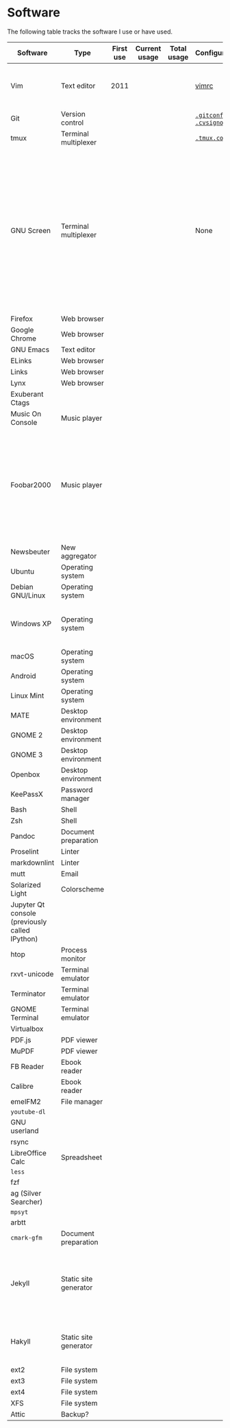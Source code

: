 # Software

The following table tracks the software I use or have used.

|Software|Type|First use|Current usage|Total usage|Configuration|Notes|
|--------|----|---------|-------------|-----------|-------------|-----|
|Vim|Text editor|2011|||[vimrc](https://github.com/riceissa/dotfiles/blob/master/.vimrc)|This is my primary text editor. The first use is my best guess.|
|Git|Version control||||[`.gitconfig`](https://github.com/riceissa/dotfiles/blob/master/.gitconfig), [`.cvsignore`](https://github.com/riceissa/dotfiles/blob/master/.cvsignore)||
|tmux|Terminal multiplexer||||[`.tmux.conf`](https://github.com/riceissa/dotfiles/blob/master/.tmux.conf)|
|GNU Screen|Terminal multiplexer||||None|I believe I briefly tried screen, but at the time it did not support vertically splitting (without separately applying a patch and compiling), so I began using tmux instead, and now that I'm used to tmux I see no reason to switch.|
|Firefox|Web browser|
|Google Chrome|Web browser|
|GNU Emacs|Text editor|
|ELinks|Web browser|
|Links|Web browser|
|Lynx|Web browser|
|Exuberant Ctags||
|Music On Console|Music player|
|Foobar2000|Music player|||||I used to use Foobar2000 as my main music player back on Windows. I remember briefly using Foobar2000 on Linux via Wine but found it unsatisfactory.|
|Newsbeuter|New aggregator|
|Ubuntu|Operating system|
|Debian GNU/Linux|Operating system|
|Windows XP|Operating system|||||I used to use Windows before I found out about free software.|
|macOS|Operating system|
|Android|Operating system|
|Linux Mint|Operating system|
|MATE|Desktop environment|
|GNOME 2|Desktop environment|
|GNOME 3|Desktop environment|
|Openbox|Desktop environment|
|KeePassX|Password manager|
|Bash|Shell|
|Zsh|Shell|
|Pandoc|Document preparation|
|Proselint|Linter|
|markdownlint|Linter|
|mutt|Email|
|Solarized Light|Colorscheme|
|Jupyter Qt console (previously called IPython)|
|htop|Process monitor|
|rxvt-unicode|Terminal emulator|
|Terminator|Terminal emulator|
|GNOME Terminal|Terminal emulator|
|Virtualbox|
|PDF.js|PDF viewer|
|MuPDF|PDF viewer|
|FB Reader|Ebook reader|
|Calibre|Ebook reader|
|emelFM2|File manager|
|`youtube-dl`|
|GNU userland|
|rsync|
|LibreOffice Calc|Spreadsheet|
|`less`|
|fzf|
|ag (Silver Searcher)|
|`mpsyt`|
|arbtt|
|`cmark-gfm`|Document preparation|
|Jekyll|Static site generator|||||I believe I briefly used Jekyll for my personal site. Currently, I use Jekyll for the [Content Creation Wiki](http://contentcreation.issarice.com/).|
|Hakyll|Static site generator|||||I used Hakyll during the early days of my personal site.|
|ext2|File system|
|ext3|File system|
|ext4|File system|
|XFS|File system|
|Attic|Backup?|
